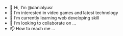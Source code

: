 - 👋 Hi, I’m @danialyusr
- 👀 I’m interested in video games and latest technology
- 🌱 I’m currently learning web developing skill
- 💞️ I’m looking to collaborate on ...
- 📫 How to reach me ...

<!---
danialyusr/danialyusr is a ✨ special ✨ repository because its `README.md` (this file) appears on your GitHub profile.
You can click the Preview link to take a look at your changes.
--->
